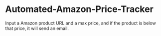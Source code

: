 # Automated-Amazon-Price-Tracker
Input a Amazon product URL and a max price, and if the product is below that price, it will send an email. 
